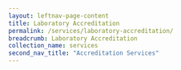 ```yaml
---
layout: leftnav-page-content
title: Laboratory Accreditation
permalink: /services/laboratory-accreditation/
breadcrumb: Laboratory Accreditation
collection_name: services
second_nav_title: "Accreditation Services"
---
```

